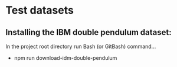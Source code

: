 # Test datasets

## Installing the IBM double pendulum dataset:

In the project root directory run Bash (or GitBash) command...
  - npm run download-idm-double-pendulum